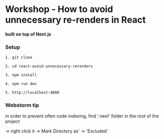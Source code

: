 # Workshop - How to avoid unnecessary re-renders in React
#### built on top of Next.js


### Setup
```
1. git clone

2. cd react-avoid-unnecessary-rerenders

3. npm install

4. npm run dev

5. http://localhost:4000
```

### Webstorm tip
in order to prevent often code indexing, find '.next' folder in the root of the project
 
 -> right click it -> Mark Directory as' -> 'Excluded'

